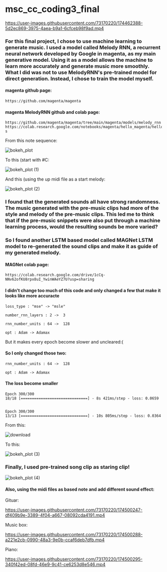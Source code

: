 # msc_cc_coding3_final




https://user-images.githubusercontent.com/73170220/174462388-5d2ec869-3975-4aea-b9a1-6cfceb98f9ad.mp4



### For this final project, I chose to use machine learning to generate music. I used a model called Melody RNN, a recurrent neural network developed by Google in magenta, as my main generative model. Using it as a model allows the machine to learn more accurately and generate music more smoothly. What I did was not to use MelodyRNN's pre-trained model for direct generation. Instead, I chose to train the model myself.


#### magenta github page:
    https://github.com/magenta/magenta


#### magenta MelodyRNN github and colab page:
    https://github.com/magenta/magenta/tree/main/magenta/models/melody_rnn
    https://colab.research.google.com/notebooks/magenta/hello_magenta/hello_magenta.ipynb#scrollTo=71dgCmmBli-s
    
    
From this note sequence:
 
![bokeh_plot](https://user-images.githubusercontent.com/73170220/174497519-eba32751-1154-4775-97b8-609dfd9bffc8.png)

  

To this (start with #C:
 
 
![bokeh_plot (1)](https://user-images.githubusercontent.com/73170220/174497579-5298298a-c7ff-49cf-a100-dc5412dc18b6.png)
 
 
And this (using the up midi file as a start melody:
 
 
![bokeh_plot (2)](https://user-images.githubusercontent.com/73170220/174497716-08126cb0-d4dc-4e04-bc7d-267d8cbd14d9.png)


    
    
### I found that the generated sounds all have strong randomness. The music generated with the pre-music clips had more of the style and melody of the pre-music clips. This led me to think that if the pre-music snippets were also put through a machine learning process, would the resulting sounds be more varied?


### So I found another LSTM based model called MAGNet LSTM model to re-generated the sound clips and make it as guide of my generated melody. 


#### MAGNet colab page:

    https://colab.research.google.com/drive/1cCq-NNv62ofKU8rpx8uI_YwinWAeYZ7U?usp=sharing


#### I didn't change too much of this code and only changed a few that make it looks like more accuracte

    loss_type : "mse" -> "msle"
    
    number_rnn_layers : 2 ->  3
    
    rnn_number_units : 64 ->  128
    
    opt : Adam -> Adamax
    
But it makes every epoch become slower and uncleared:(


#### So I only changed those two:

    rnn_number_units : 64 ->  128
    
    opt : Adam -> Adamax
    
    
#### The loss become smaller

    Epoch 300/300
    18/18 [==============================] - 8s 421ms/step - loss: 0.0659
    
    
    Epoch 300/300
    13/13 [==============================] - 10s 805ms/step - loss: 0.0364
    
    
From this:

![download](https://user-images.githubusercontent.com/73170220/174500072-9b1e990a-b4ea-4ce9-bdfd-ec744b29e7a5.png)


To this:

![bokeh_plot (3)](https://user-images.githubusercontent.com/73170220/174500076-a254f0a3-ccd4-47f8-b6c9-960183904059.png)

### Finally, I used pre-trained song clip as staring clip!

![bokeh_plot (4)](https://user-images.githubusercontent.com/73170220/174500151-010d6954-b8b4-46a7-a996-d8bd5b98cb66.png)



#### Also, using the midi files as based note and add different sound effect:





Gituar:

https://user-images.githubusercontent.com/73170220/174500247-df409b9e-3389-4f04-a667-08092cda4191.mp4



Music box:



https://user-images.githubusercontent.com/73170220/174500288-a221e2cb-0990-48a3-9e0b-ccaf6deb7dfb.mp4



Piano:



https://user-images.githubusercontent.com/73170220/174500295-340f42ed-08fd-46e9-9c41-ce6253d8e546.mp4






